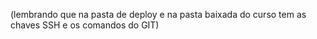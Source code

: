 (lembrando que na pasta de deploy e na pasta baixada do curso tem as chaves SSH e os 
comandos do GIT)

